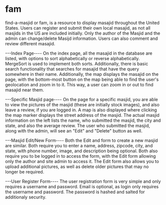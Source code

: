 # fam
find-a-masjid or fam, is a resource to display masajid throughout the United States. Users can register and submit their own local masajid, as not all masjids in the US are included initially. Only the author of the Masjid and the admin can change/delete Masijd information. Users can also comment and review different masajid.

---Index Page----
On the index page, all the masajid in the database are listed, with options to sort alphabetically or reverse alphabetically. MergeSort is used to implement both sorts. Additionally, there is basic search functionality that searches for masajid that have the query somewhere in their name. Additionally, the map displays the masajid on the page, with the bottom-most button on the map being able to find the user's geolocation and zoom in to it. This way, a user can zoom in or out to find masajid near them.

---Specific Masjid page----
On the page for a specific masjid, you are able to view the pictures of the masjid (these are initially stock images), and also leave a review, if you are logged in. A map is also displayed where clicking the map marker displays the street address of the masjid. The actual masjid information on the left lists the name, who submitted the masjid, the city and state, and also the average review. The user who submitted the masjid, along with the admin, will see an "Edit" and "Delete" button as well.

---Masjid Edit/New Form----
Both the Edit and form to create a new masjid are similar. Both require you to enter a name, address, zipcode, city, and state, with phone number, image, and description being optional. Both also require you to be logged in to access the form, with the Edit form allowing only the author and site admin to access it. The Edit form also allows you to upload additional pictures, as well as delete older pictures that may no longer be required.

---User Register Form----
The user registration form is very simple and only requires a username and password. Email is optional, as login only requires the username and password. The password is hashed and salted for additionaly security.
